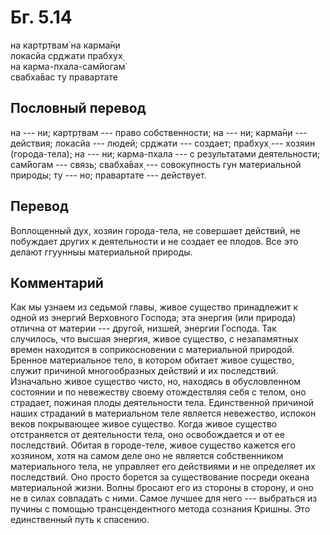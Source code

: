 # Бг. 5.14
на картр̣твам̇ на карма̄н̣и<br/>
локасйа ср̣джати прабхух̣<br/>
на карма-пхала-сам̇йогам̇<br/>
свабха̄вас ту правартате
## Пословный перевод

на --- ни; картр̣твам --- право собственности; на --- ни; карма̄н̣и ---
действия; локасйа --- людей; ср̣джати --- создает; прабхух̣ --- хозяин
(города-тела); на --- ни; карма-пхала --- с результатами деятельности;
сам̇йогам --- связь; свабха̄вах̣ --- совокупность гун материальной природы;
ту --- но; правартате --- действует.

## Перевод

Воплощенный дух, хозяин города-тела, не совершает действий, не побуждает
других к деятельности и не создает ее плодов. Все это делают ггуунныы
материальной природы.

## Комментарий

Как мы узнаем из седьмой главы, живое существо принадлежит к одной из
энергий Верховного Господа; эта энергия (или природа) отлична от материи
--- другой, низшей, энергии Господа. Так случилось, что высшая энергия,
живое существо, с незапамятных времен находится в соприкосновении с
материальной природой. Бренное материальное тело, в котором обитает
живое существо, служит причиной многообразных действий и их последствий.
Изначально живое существо чисто, но, находясь в обусловленном состоянии
и по невежеству своему отождествляя себя с телом, оно страдает, пожиная
плоды деятельности тела. Единственной причиной наших страданий в
материальном теле является невежество, испокон веков покрывающее живое
существо. Когда живое существо отстраняется от деятельности тела, оно
освобождается и от ее последствий. Обитая в городе-теле, живое существо
кажется его хозяином, хотя на самом деле оно не является собственником
материального тела, не управляет его действиями и не определяет их
последствий. Оно просто борется за существование посреди океана
материальной жизни. Волны бросают его из стороны в сторону, и оно не в
силах совладать с ними. Самое лучшее для него --- выбраться из пучины с
помощью трансцендентного метода сознания Кришны. Это единственный путь к
спасению.
